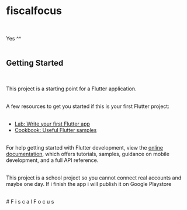 # fiscalfocus
&nbsp;<br />

Yes ^^<br />
&nbsp;<br />

## Getting Started<br />
&nbsp;<br />

This project is a starting point for a Flutter application.<br />
&nbsp;<br />

A few resources to get you started if this is your first Flutter project:<br />
&nbsp;<br />

- [Lab: Write your first Flutter app](https://docs.flutter.dev/get-started/codelab)<br />
- [Cookbook: Useful Flutter samples](https://docs.flutter.dev/cookbook)<br />
&nbsp;<br />

For help getting started with Flutter development, view the
[online documentation](https://docs.flutter.dev/), which offers tutorials,
samples, guidance on mobile development, and a full API reference.<br />
&nbsp;<br />

This project is a school project so you cannot connect real accounts and maybe one day. If i finish the app i will publish it on Google Playstore <br />
&nbsp;<br />

#   F&nbsp; i &nbsp;s&nbsp; c&nbsp; a&nbsp; l&nbsp; F&nbsp; o&nbsp; c&nbsp; u&nbsp; s 
 
 
